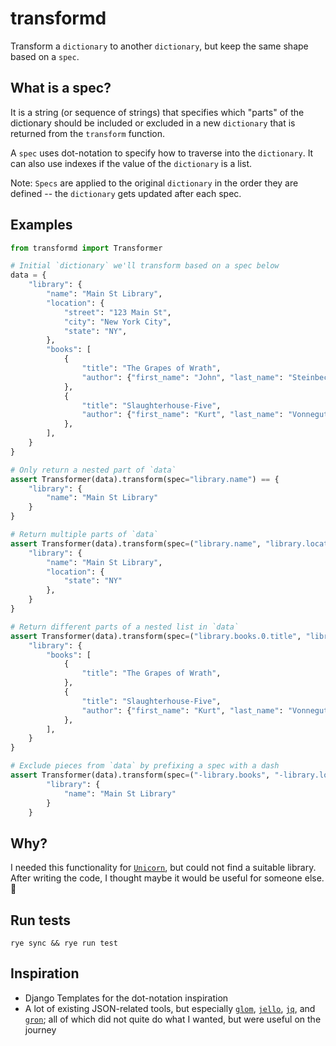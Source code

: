# transformd

Transform a `dictionary` to another `dictionary`, but keep the same shape based on a `spec`.

## What is a spec?

It is a string (or sequence of strings) that specifies which "parts" of the dictionary should be included or excluded in a new `dictionary` that is returned from the `transform` function.

A `spec` uses dot-notation to specify how to traverse into the `dictionary`. It can also use indexes if the value of the `dictionary` is a list.

Note: `Specs` are applied to the original `dictionary` in the order they are defined -- the `dictionary` gets updated after each spec.

## Examples

```python
from transformd import Transformer

# Initial `dictionary` we'll transform based on a spec below
data = {
    "library": {
        "name": "Main St Library",
        "location": {
            "street": "123 Main St",
            "city": "New York City",
            "state": "NY",
        },
        "books": [
            {
                "title": "The Grapes of Wrath",
                "author": {"first_name": "John", "last_name": "Steinbeck"},
            },
            {
                "title": "Slaughterhouse-Five",
                "author": {"first_name": "Kurt", "last_name": "Vonnegut"},
            },
        ],
    }
}

# Only return a nested part of `data`
assert Transformer(data).transform(spec="library.name") == {
    "library": {
        "name": "Main St Library"
    }
}

# Return multiple parts of `data`
assert Transformer(data).transform(spec=("library.name", "library.location.state")) == {
    "library": {
        "name": "Main St Library",
        "location": {
            "state": "NY"
        },
    }
}

# Return different parts of a nested list in `data`
assert Transformer(data).transform(spec=("library.books.0.title", "library.books.1")) == {
    "library": {
        "books": [
            {
                "title": "The Grapes of Wrath",
            },
            {
                "title": "Slaughterhouse-Five",
                "author": {"first_name": "Kurt", "last_name": "Vonnegut"},
            },
        ],
    }
}

# Exclude pieces from `data` by prefixing a spec with a dash
assert Transformer(data).transform(spec=("-library.books", "-library.location")) == {
        "library": {
            "name": "Main St Library"
        }
    }
```

## Why?

I needed this functionality for [`Unicorn`](https://www.django-unicorn.com), but could not find a suitable library. After writing the code, I thought maybe it would be useful for someone else. 🤷

## Run tests

`rye sync && rye run test`

## Inspiration

- Django Templates for the dot-notation inspiration
- A lot of existing JSON-related tools, but especially [`glom`](https://glom.readthedocs.io/), [`jello`](https://github.com/kellyjonbrazil/jello), [`jq`](https://jqlang.github.io/jq/), and [`gron`](https://github.com/TomNomNom/gron); all of which did not quite do what I wanted, but were useful on the journey
